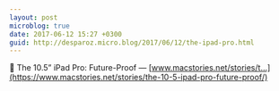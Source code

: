 ```yaml
---
layout: post
microblog: true
date: 2017-06-12 15:27 +0300
guid: http://desparoz.micro.blog/2017/06/12/the-ipad-pro.html
---
```

🔗 The 10.5” iPad Pro: Future-Proof — [www.macstories.net/stories/t...](https://www.macstories.net/stories/the-10-5-ipad-pro-future-proof/)

